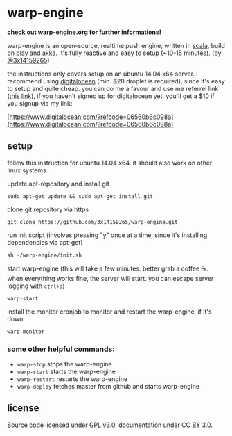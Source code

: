 # warp-engine

**check out [warp-engine.org](http://www.warp-engine.org) for further informations!**


warp-engine is an open-source, realtime push engine, written in [scala](http://scala-lang.org/), build on [play](https://playframework.com/) and [akka](http://akka.io/). It's fully reactive and easy to setup (~10-15 minutes).
(by [@3x14159265](https://www.twitter.com/3x14159265))

the instructions only covers setup on an ubuntu 14.04 x64 server. i recommend using [digitalocean](https://www.digitalocean.com/?refcode=06560b6c098a) (min. $20 droplet is required), since it's easy to setup and quite cheap. 
you can do me a favour and use me referrel link ([this link](https://www.digitalocean.com/?refcode=06560b6c098a)), if you haven't signed up for digitalocean yet. you'll get a $10 if you signup via my link:

[https://www.digitalocean.com/?refcode=06560b6c098a](https://www.digitalocean.com/?refcode=06560b6c098a)

## setup

follow this instruction for ubuntu 14.04 x64. it should also work on other linux systems.

update apt-repository and install git
```
sudo apt-get update && sudo apt-get install git
```

clone git repository via https
```
git clone https://github.com/3x14159265/warp-engine.git
```

run init script (involves pressing "y" once at a time, since it's installing dependencies via apt-get)
```
sh ~/warp-engine/init.sh
```

start warp-engine (this will take a few minutes. better grab a coffee :coffee:. when everything works fine, the server will start. you can escape server logging with ```ctrl+d```)
```
warp-start
```

install the monitor cronjob to monitor and restart the warp-engine, if it's down
```
warp-monitor
```


### some other helpful commands:

* ```warp-stop``` stops the warp-engine
* ```warp-start``` starts the warp-engine
* ```warp-restart``` restarts the warp-engine
* ```warp-deploy``` fetches master from github and starts warp-engine


## license

Source code licensed under [GPL v3.0](http://www.gnu.org/copyleft/gpl.html), documentation under [CC BY 3.0](http://creativecommons.org/licenses/by/3.0/).
